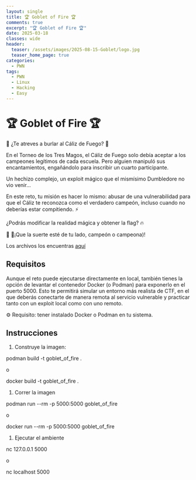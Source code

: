 ```yaml
---
layout: single
title: 🏆 Goblet of Fire 🏆
comments: true
excerpt: "🏆 Goblet of Fire 🏆"
date: 2025-03-18
classes: wide
header:
  teaser: /assets/images/2025-08-15-Goblet/logo.jpg
  teaser_home_page: true
categories:
  - PWN
tags:
  - PWN
  - Linux
  - Hacking
  - Easy
---
```



# 🏆 Goblet of Fire 🏆

🏰  ¿Te atreves a burlar al Cáliz de Fuego? 🏰

En el Torneo de los Tres Magos, el Cáliz de Fuego solo debía aceptar a los campeones legítimos de cada escuela. Pero alguien manipuló sus encantamientos, engañándolo para inscribir un cuarto participante.

Un hechizo complejo, un exploit mágico que el mismísimo Dumbledore no vio venir...

En este reto, tu misión es hacer lo mismo: abusar de una vulnerabilidad para que el Cáliz te reconozca como el verdadero campeón, incluso cuando no deberías estar compitiendo. ⚡

¿Podrás modificar la realidad mágica y obtener la flag? 🔥

🧙‍ 🧙‍¡Que la suerte esté de tu lado, campeón o campeona)!

Los archivos los encuentras [aquí](https://github.com/angussMoody/Goblet_of_Fire)

## Requisitos

Aunque el reto puede ejecutarse directamente en local, también tienes la opción de levantar el contenedor Docker (o Podman) para exponerlo en el puerto 5000. Esto te permitirá simular un entorno más realista de CTF, en el que deberás conectarte de manera remota al servicio vulnerable y practicar tanto con un exploit local como con uno remoto.

⚙️ Requisito: tener instalado Docker o Podman en tu sistema.

## Instrucciones

1. Construye la imagen:

podman build -t goblet_of_fire .

o

docker build -t goblet_of_fire .

1. Correr la imagen

podman run --rm -p 5000:5000 goblet_of_fire

o

docker run --rm -p 5000:5000 goblet_of_fire

1. Ejecutar el ambiente

nc 127.0.0.1 5000

o

nc localhost 5000